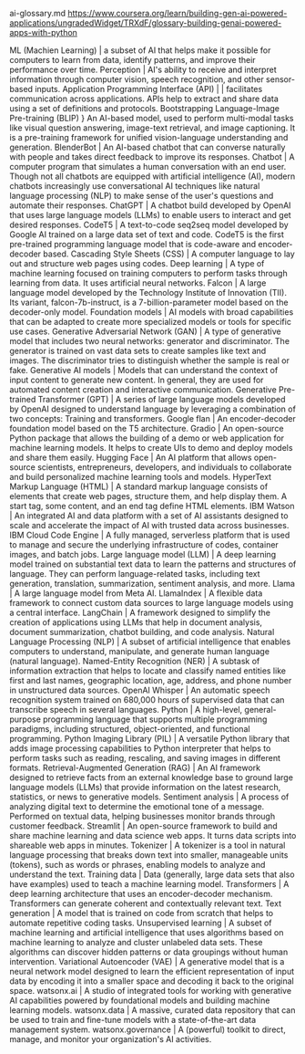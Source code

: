 ai-glossary.md
https://www.coursera.org/learn/building-gen-ai-powered-applications/ungradedWidget/TRXdF/glossary-building-genai-powered-apps-with-python

ML (Machien Learning) | a subset of AI that helps make it possible for computers to learn from data, identify patterns, and improve their performance over time.
Perception | AI's ability to receive and interpret information through computer vision, speech recognition, and other sensor-based inputs.
Application Programming Interface (API) | | facilitates communication across applications. APIs help to extract and share data using a set of definitions and protocols.
Bootstrapping Language-Image Pre-training (BLIP) } An AI-based model, used to perform multi-modal tasks like visual question answering, image-text retrieval, and image captioning. It is a pre-training framework for unified vision-language understanding and generation.
BlenderBot | An AI-based chatbot that can converse naturally with people and takes direct feedback to improve its responses.
Chatbot | A computer program that simulates a human conversation with an end user. Though not all chatbots are equipped with artificial intelligence (AI), modern chatbots increasingly use conversational AI techniques like natural language processing (NLP) to make sense of the user's questions and automate their responses.
ChatGPT | A chatbot build developed by OpenAI that uses large language models (LLMs) to enable users to interact and get desired responses.
CodeT5 | A text-to-code seq2seq model developed by Google AI trained on a large data set of text and code. CodeT5 is the first pre-trained programming language model that is code-aware and encoder-decoder based.
Cascading Style Sheets (CSS) | A computer language to lay out and structure web pages using codes.
Deep learning | A type of machine learning focused on training computers to perform tasks through learning from data. It uses artificial neural networks.
Falcon | A large language model developed by the Technology Institute of Innovation (TII). Its variant, falcon-7b-instruct, is a 7-billion-parameter model based on the decoder-only model.
Foundation models | AI models with broad capabilities that can be adapted to create more specialized models or tools for specific use cases.
Generative Adversarial Network (GAN) | A type of generative model that includes two neural networks: generator and discriminator. The generator is trained on vast data sets to create samples like text and images. The discriminator tries to distinguish whether the sample is real or fake.
Generative AI models | Models that can understand the context of input content to generate new content. In general, they are used for automated content creation and interactive communication.
Generative Pre-trained Transformer (GPT) | A series of large language models developed by OpenAI designed to understand language by leveraging a combination of two concepts: Training and transformers.
Google flan | An encoder-decoder foundation model based on the T5 architecture.
Gradio | An open-source Python package that allows the building of a demo or web application for machine learning models. It helps to create UIs to demo and deploy models and share them easily.
Hugging Face | An AI platform that allows open-source scientists, entrepreneurs, developers, and individuals to collaborate and build personalized machine learning tools and models.
HyperText Markup Language (HTML) | A standard markup language consists of elements that create web pages, structure them, and help display them. A start tag, some content, and an end tag define HTML elements.
IBM Watson | An integrated AI and data platform with a set of AI assistants designed to scale and accelerate the impact of AI with trusted data across businesses.
IBM Cloud Code Engine | A fully managed, serverless platform that is used to manage and secure the underlying infrastructure of codes, container images, and batch jobs.
Large language model (LLM) | A deep learning model trained on substantial text data to learn the patterns and structures of language. They can perform language-related tasks, including text generation, translation, summarization, sentiment analysis, and more.
Llama | A large language model from Meta AI.
LlamaIndex | A flexible data framework to connect custom data sources to large language models using a central interface.
LangChain | A framework designed to simplify the creation of applications using LLMs that help in document analysis, document summarization, chatbot building, and code analysis.
Natural Language Processing (NLP) | A subset of artificial intelligence that enables computers to understand, manipulate, and generate human language (natural language).
Named-Entity Recognition (NER) | A subtask of information extraction that helps to locate and classify named entities like first and last names, geographic location, age, address, and phone number in unstructured data sources.
OpenAI Whisper | An automatic speech recognition system trained on 680,000 hours of supervised data that can transcribe speech in several languages.
Python | A high-level, general-purpose programming language that supports multiple programming paradigms, including structured, object-oriented, and functional programming.
Python Imaging Library (PIL) | A versatile Python library that adds image processing capabilities to Python interpreter that helps to perform tasks such as reading, rescaling, and saving images in different formats.
Retrieval-Augmented Generation (RAG) | An AI framework designed to retrieve facts from an external knowledge base to ground large language models (LLMs) that provide information on the latest research, statistics, or news to generative models.
Sentiment analysis | A process of analyzing digital text to determine the emotional tone of a message. Performed on textual data, helping businesses monitor brands through customer feedback.
Streamlit | An open-source framework to build and share machine learning and data science web apps. It turns data scripts into shareable web apps in minutes.
Tokenizer | A tokenizer is a tool in natural language processing that breaks down text into smaller, manageable units (tokens), such as words or phrases, enabling models to analyze and understand the text.
Training data | Data (generally, large data sets that also have examples) used to teach a machine learning model.
Transformers | A deep learning architecture that uses an encoder-decoder mechanism. Transformers can generate coherent and contextually relevant text.
Text generation | A model that is trained on code from scratch that helps to automate repetitive coding tasks.
Unsupervised learning | A subset of machine learning and artificial intelligence that uses algorithms based on machine learning to analyze and cluster unlabeled data sets. These algorithms can discover hidden patterns or data groupings without human intervention.
Variational Autoencoder (VAE) | A generative model that is a neural network model designed to learn the efficient representation of input data by encoding it into a smaller space and decoding it back to the original space.
watsonx.ai | A studio of integrated tools for working with generative AI capabilities powered by foundational models and building machine learning models.
watsonx.data | A massive, curated data repository that can be used to train and fine-tune models with a state-of-the-art data management system.
watsonx.governance | A (powerful) toolkit to direct, manage, and monitor your organization's AI activities.
